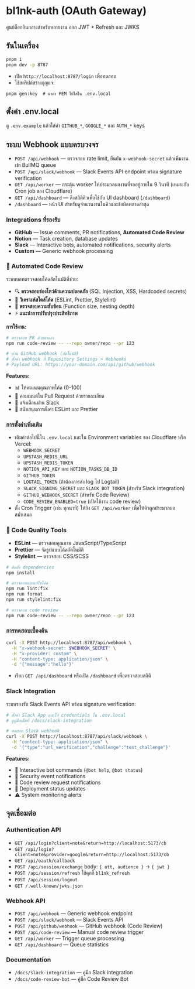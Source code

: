 # bl1nk-auth (OAuth Gateway)

ศูนย์ล็อกอินกลางสำหรับหลายงาน ออก JWT + Refresh และ JWKS

## รันในเครื่อง
```bash
pnpm i
pnpm dev -p 8787
```
- เปิด `http://localhost:8787/login` เพื่อทดสอบ
- ใช้สคริปต์สร้างกุญแจ:
```
pnpm gen:key  # นำค่า PEM ไปใส่ใน .env.local
```

## ตั้งค่า .env.local
ดู `.env.example` แล้วใส่ค่า `GITHUB_*`, `GOOGLE_*` และ `AUTH_*` keys

## ระบบ Webhook แบบครบวงจร
- `POST /api/webhook` — ตรวจสอบ rate limit, ยืนยัน `x-webhook-secret` แล้วเพิ่มงานเข้า BullMQ queue
- `POST /api/slack/webhook` — Slack Events API endpoint พร้อม signature verification
- `GET /api/worker` — กระตุ้น worker ให้ประมวลผลงานที่รออยู่ภายใน 9 วินาที (เหมาะกับ Cron job ของ Cloudflare)
- `GET /api/dashboard` — ดึงสถิติคิวเพื่อใช้กับ UI dashboard (`/dashboard`)
- `/dashboard` — หน้า UI สำหรับดูจำนวนงานในคิวและข้อผิดพลาดล่าสุด

### Integrations ที่รองรับ
- **GitHub** — Issue comments, PR notifications, **Automated Code Review**
- **Notion** — Task creation, database updates
- **Slack** — Interactive bots, automated notifications, security alerts
- **Custom** — Generic webhook processing

### 🤖 Automated Code Review
ระบบบอทตรวจสอบโค้ดอัตโนมัติที่ช่วย:
- 🔍 **ตรวจสอบช่องโหว่ด้านความปลอดภัย** (SQL Injection, XSS, Hardcoded secrets)
- 🎨 **วิเคราะห์สไตล์โค้ด** (ESLint, Prettier, Stylelint)
- 🧠 **ตรวจสอบความซับซ้อน** (Function size, nesting depth)
- ⚡ **แนะนำการปรับปรุงประสิทธิภาพ**

**การใช้งาน:**
```bash
# ตรวจสอบ PR ด้วยตนเอง
npm run code-review -- --repo owner/repo --pr 123

# ผ่าน GitHub webhook (อัตโนมัติ)
# ตั้งค่า webhook ที่ Repository Settings > Webhooks
# Payload URL: https://your-domain.com/api/github/webhook
```

**Features:**
- 📊 ให้คะแนนคุณภาพโค้ด (0-100)
- 💬 คอมเมนต์ใน Pull Request ด้วยรายละเอียด
- 📢 แจ้งเตือนผ่าน Slack
- 🔧 สนับสนุนการตั้งค่า ESLint และ Prettier

### การตั้งค่าเพิ่มเติม
- เติมค่าต่อไปนี้ใน `.env.local` และใน Environment variables ของ Cloudflare หรือ Vercel:
  - `WEBHOOK_SECRET`
  - `UPSTASH_REDIS_URL`
  - `UPSTASH_REDIS_TOKEN`
  - `NOTION_API_KEY` และ `NOTION_TASKS_DB_ID`
  - `GITHUB_TOKEN`
  - `LOGTAIL_TOKEN` (ถ้าต้องการส่ง log ไป Logtail)
  - `SLACK_SIGNING_SECRET` และ `SLACK_BOT_TOKEN` (สำหรับ Slack integration)
  - `GITHUB_WEBHOOK_SECRET` (สำหรับ Code Review)
  - `CODE_REVIEW_ENABLED=true` (เปิดใช้งาน code review)
- ตั้ง Cron Trigger (เช่น ทุกนาที) ให้ยิง `GET /api/worker` เพื่อให้คิวถูกประมวลผลสม่ำเสมอ

### 🔧 Code Quality Tools
- **ESLint** — ตรวจสอบคุณภาพ JavaScript/TypeScript
- **Prettier** — จัดรูปแบบโค้ดอัตโนมัติ
- **Stylelint** — ตรวจสอบ CSS/SCSS

```bash
# ติดตั้ง dependencies
npm install

# ตรวจสอบและแก้ไขโค้ด
npm run lint:fix
npm run format
npm run stylelint:fix

# ตรวจสอบ code review
npm run code-review -- --repo owner/repo --pr 123
```

### การทดสอบเบื้องต้น
```bash
curl -X POST http://localhost:8787/api/webhook \
  -H "x-webhook-secret: $WEBHOOK_SECRET" \
  -H "x-provider: custom" \
  -H "content-type: application/json" \
  -d '{"message":"hello"}'
```
- เรียก `GET /api/dashboard` หรือเปิด `/dashboard` เพื่อตรวจสอบสถิติ

### Slack Integration
ระบบรองรับ Slack Events API พร้อม signature verification:

```bash
# ตั้งค่า Slack App และใส่ credentials ใน .env.local
# ดูคู่มือเต็มที่ /docs/slack-integration

# ทดสอบ Slack webhook
curl -X POST http://localhost:8787/api/slack/webhook \
  -H "content-type: application/json" \
  -d '{"type":"url_verification","challenge":"test_challenge"}'
```

**Features:**
- 🤖 Interactive bot commands (`@bot help`, `@bot status`)
- 🚨 Security event notifications
- 📝 Code review request notifications
- 🔄 Deployment status updates
- ⚠️ System monitoring alerts

## จุดเชื่อมต่อ

### Authentication API
- `GET /api/login?client=note&return=http://localhost:5173/cb`
- `GET /api/login?client=note&provider=google&return=http://localhost:5173/cb`
- `GET /api/oauth/callback`
- `POST /api/session/exchange`  body: `{ ott, audience }` → `{ jwt }`
- `POST /api/session/refresh`   ใช้คุกกี้ `bl1nk_refresh`
- `POST /api/session/logout`
- `GET /.well-known/jwks.json`

### Webhook API
- `POST /api/webhook` — Generic webhook endpoint
- `POST /api/slack/webhook` — Slack Events API
- `POST /api/github/webhook` — GitHub webhook (Code Review)
- `POST /api/code-review` — Manual code review trigger
- `GET /api/worker` — Trigger queue processing
- `GET /api/dashboard` — Queue statistics

### Documentation
- `/docs/slack-integration` — คู่มือ Slack integration
- `/docs/code-review-bot` — คู่มือ Code Review Bot
